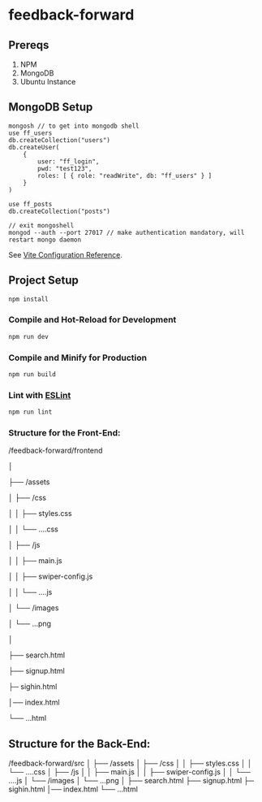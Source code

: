 # feedback-forward
## Prereqs
1. NPM
2. MongoDB
3. Ubuntu Instance

## MongoDB Setup
```
mongosh // to get into mongodb shell
use ff_users
db.createCollection("users")
db.createUser(
    {
        user: "ff_login",
        pwd: "test123",
        roles: [ { role: "readWrite", db: "ff_users" } ] 
    }
)

use ff_posts
db.createCollection("posts")

// exit mongoshell
mongod --auth --port 27017 // make authentication mandatory, will restart mongo daemon
```

See [Vite Configuration Reference](https://vitejs.dev/config/).

## Project Setup

```sh
npm install
```

### Compile and Hot-Reload for Development

```sh
npm run dev
```

### Compile and Minify for Production

```sh
npm run build
```

### Lint with [ESLint](https://eslint.org/)

```sh
npm run lint
```

### Structure for the Front-End:

/feedback-forward/frontend 

│ 

├── /assets 

│   ├── /css 

│   │   ├── styles.css 

│   │   └── ....css 

│   ├── /js 

│   │   ├── main.js 

│   │   ├── swiper-config.js 

│   │   └── ....js 

│   └── /images 

│       └── ...png 

│ 

├── search.html 

├── signup.html 

├─ sighin.html 

│── index.html 

└── ...html 

## Structure for the Back-End:

/feedback-forward/src
│
├── /assets
│   ├── /css
│   │   ├── styles.css
│   │   └── ....css
│   ├── /js
│   │   ├── main.js
│   │   ├── swiper-config.js
│   │   └── ....js
│   └── /images
│       └── ...png
│
├── search.html
├── signup.html
├─ sighin.html
│── index.html
└── ...html
